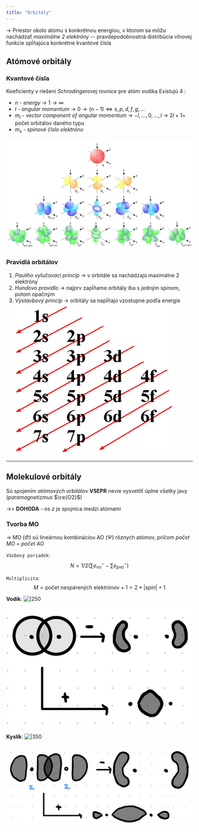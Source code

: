 ```yaml
---
title: "Orbitály"
---
```


-> Priestor okolo atómu s konkrétnou energiou, v ktorom sa môžu nachádzať *maximálne 2 elektróny*
-- pravdepodobnostná distribúcia vlnovej funkcie spĺňajúca konkrétne kvantové čísla 

## Atómové orbitály
### Kvantové čísla
Koeficienty v riešení *Schrodingerovej rovnice* pre atóm vodíka
Existujú 4 :
- $n$ - *energy* -> $1 \to \infty$
- $l$ - *angular momentum* -> $0 \to (n-1) \iff s,p,d,f,g,...$
- $m_l$ - *vector component of angular momentum* -> $-l,...,0,...,l$ -> $2l + 1 =$ počet orbitálov daného typu
- $m_s$ - *spinové číslo elektrónu*

![|700](attachments/orbital_shapes.png)

### Pravidlá orbitálov
1. *Pauliho vylučovací princíp* -> v orbitále sa nachádzajú maximálne 2 elektróny
2. *Hundovo pravidlo* -> najprv zapĺňame orbitály iba s jedným spinom, potom opačným
3. *Výstavbový princíp* -> orbitály sa napĺňajú vzostupne podľa energie
![|300](attachments/vystavbovy_princip.png)

--- 

## Molekulové orbitály
Sú spojením *atómových orbitálov*
**VSEPR** nevie vysvetliť úplne všetky javy (*paramagnetizmus* $\ce{O2}$)

->> $\textbf{DOHODA}$ - os $z$ je spojnica medzi atómami

### Tvorba MO
-> MO ($\Phi$) sú lineárnou kombináciou AO ($\Psi$) rôznych atómov, pričom *počet MO = počet AO*

`Väzbový poriadok`:
$$N=1/2(\sum e^-_{vo}-\sum e^-_{pvo})$$

`Multiplicita`:
$$M=\text{počet nespárených elektrónov} + 1 = 2*| spin| + 1$$

**Vodík**:
![|250](attachments/vodík_mo.jpeg)

![|250](attachments/s2_molekulove_orbitaly.jpeg)

**Kyslík**:
![|350](attachments/dikyslík_mo.jpeg)

![|350](attachments/pz2_molekulové_orbitály.jpeg)

